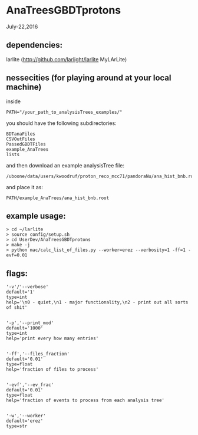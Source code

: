 # AnaTreesGBDTprotons

July-22,2016



dependencies:
-------------
larlite (http://github.com/larlight/larlite MyLArLite)




nessecities (for playing around at your local machine)
--------------
inside 

    PATH="/your_path_to_analysisTrees_examples/" 

you should have the following subdirectories:

    BDTanaFiles
    CSVOutFiles
    PassedGBDTFiles
    example_AnaTrees
    lists

and then download an example analysisTree file:

    /uboone/data/users/kwoodruf/proton_reco_mcc71/pandoraNu/ana_hist_bnb.root
    

and place it as:

    PATH/example_AnaTrees/ana_hist_bnb.root






example usage:
--------------
    > cd ~/larlite
    > source config/setup.sh
    > cd UserDev/AnaTreesGBDTprotons
    > make -j
    > python mac/calc_list_of_files.py --worker=erez --verbosity=1 -ff=1 -evf=0.01




flags:
--------------


    '-v'/'--verbose'
    default='1'
    type=int
    help='\n0 - quiet,\n1 - major functionality,\n2 - print out all sorts of shit'


    '-p','--print_mod'
    default='1000'
    type=int 
    help='print every how many entries'


    '-ff','--files_fraction'
    default='0.01'
    type=float
    help='fraction of files to process'


    '-evf','--ev_frac'
    default='0.01'
    type=float
    help='fraction of events to process from each analysis tree'


    '-w','--worker'
    default='erez'
    type=str



